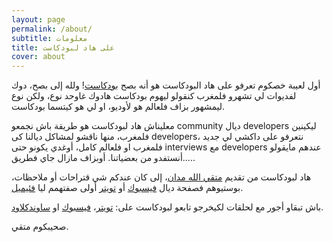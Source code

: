 ```yaml
---
layout: page
permalink: /about/
subtitle: معلومات
title: على هاد لبودكاست
cover: about
---
```

أول لعيبة خصكوم تعرفو على هاد البودكاست هو أنه بصح [بودكاست](https://ar.wikipedia.org/wiki/%D8%AA%D8%AF%D9%88%D9%8A%D9%86_%D8%B5%D9%88%D8%AA%D9%8A)! ولله إلى بصح، دوك لفديوات لي تشهرو فلمغرب كنقولو ليهوم بودكاست هادوك غاوحد نوع، ولكن نوع ليمشهور بزاف فلعالم هو لأوديو، او لي هو كيتسما بودكاست.

 معليناش هاد لبودكاست هو طريقة باش نجمعو community ديال developers ليكينين فلمغرب، منها ناقشو لمشاكل ديالنا كى developers، نتعرفو على داكشي لي جديد فلمغرب او فلعالم كامل،  أوغدي يكونو حتى interviews مع developers عندهم مايقولو أنستفدو من بعضياتنا. أوبزاف مازال جاي فطريق.....

 هاد لبودكاست من تقديم [متقي الله مدان](https://twitter.com/electrik_frog)، إلى كان عندكم شي قتراحات أو ملاحظات، بوستيوهم فصفحة ديال [فيسبوك][facebook] أو [تويتر][twitter] أولى صفتهمم ليا [فئيميل](mailto:codewatay.info@gmail.com).

باش تبقاو أجور مع لحلقات لكيخرجو تابعو لبودكاست على: [تويتر][twitter]، [فيسبوك][facebook] او [ساوندكلاود][soundcloud].

صحيبكوم متقي.

[twitter]: https://twitter.com/codewatay
[facebook]: https://www.facebook.com/codewatay
[soundcloud]: https://soundcloud.com/codewatay